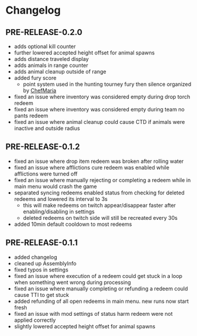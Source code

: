 # Changelog

## PRE-RELEASE-0.2.0

- adds optional kill counter
- further lowered accepted height offset for animal spawns
- adds distance traveled display
- adds animals in range counter
- adds animal cleanup outside of range
- added fury score
	- point system used in the hunting tourney fury then silence organized by [ChefMaria](https://www.twitch.tv/chefmaria) 
- fixed an issue where inventory was considered empty during drop torch redeem
- fixed an issue where inventory was considered empty during team no pants redeem
- fixed an issue where animal cleanup could cause CTD if animals were inactive and outside radius


## PRE-RELEASE-0.1.2

- fixed an issue where drop item redeem was broken after rolling water
- fixed an issue where afflictions cure redeem was enabled while afflictions were turned off
- fixed an issue where manually rejecting or completing a redeem while in main menu would crash the game
- separated syncing redeems enabled status from checking for deleted redeems and lowered its interval to 3s
	- this will make redeems on twitch appear/disappear faster after enabling/disabling in settings
	- deleted redeems on twitch side will still be recreated every 30s
- added 10min default cooldown to most redeems

## PRE-RELEASE-0.1.1

- added changelog
- cleaned up AssemblyInfo
- fixed typos in settings
- fixed an issue where execution of a redeem could get stuck in a loop when something went wrong during processing
- fixed an issue where manually completing or refunding a redeem could cause TTI to get stuck
- added refunding of all open redeems in main menu. new runs now start fresh
- fixed an issue with mod settings of status harm redeem were not applied correctly
- slightly lowered accepted height offset for animal spawns